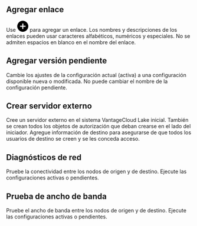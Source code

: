 Agregar enlace
--------------

Use ![Plus icon to add item](Images/ebt1659745488877.svg) para agregar un enlace. Los nombres y descripciones de los enlaces pueden usar caracteres alfabéticos, numéricos y especiales. No se admiten espacios en blanco en el nombre del enlace.

Agregar versión pendiente
-------------------------

Cambie los ajustes de la configuración actual (activa) a una configuración disponible nueva o modificada. No puede cambiar el nombre de la configuración pendiente.

Crear servidor externo
----------------------

Cree un servidor externo en el sistema VantageCloud Lake inicial. También se crean todos los objetos de autorización que deban crearse en el lado del iniciador. Agregue información de destino para asegurarse de que todos los usuarios de destino se creen y se les conceda acceso.

Diagnósticos de red
-------------------

Pruebe la conectividad entre los nodos de origen y de destino. Ejecute las configuraciones activas o pendientes.

Prueba de ancho de banda
------------------------

Pruebe el ancho de banda entre los nodos de origen y de destino. Ejecute las configuraciones activas o pendientes.
